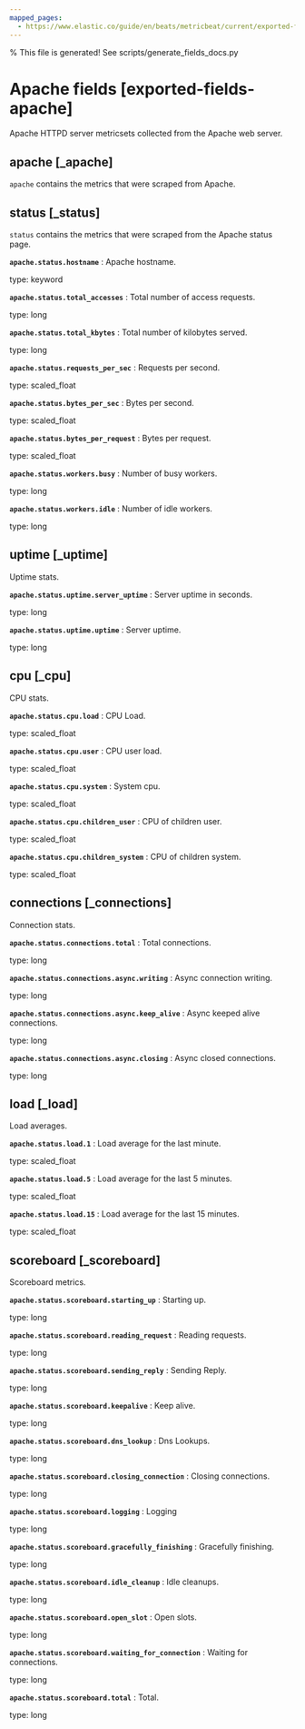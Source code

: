 ```yaml
---
mapped_pages:
  - https://www.elastic.co/guide/en/beats/metricbeat/current/exported-fields-apache.html
---
```


% This file is generated! See scripts/generate_fields_docs.py

# Apache fields [exported-fields-apache]

Apache HTTPD server metricsets collected from the Apache web server.

## apache [_apache]

`apache` contains the metrics that were scraped from Apache.

## status [_status]

`status` contains the metrics that were scraped from the Apache status page.

**`apache.status.hostname`**
:   Apache hostname.

type: keyword


**`apache.status.total_accesses`**
:   Total number of access requests.

type: long


**`apache.status.total_kbytes`**
:   Total number of kilobytes served.

type: long


**`apache.status.requests_per_sec`**
:   Requests per second.

type: scaled_float


**`apache.status.bytes_per_sec`**
:   Bytes per second.

type: scaled_float


**`apache.status.bytes_per_request`**
:   Bytes per request.

type: scaled_float


**`apache.status.workers.busy`**
:   Number of busy workers.

type: long


**`apache.status.workers.idle`**
:   Number of idle workers.

type: long


## uptime [_uptime]

Uptime stats.

**`apache.status.uptime.server_uptime`**
:   Server uptime in seconds.

type: long


**`apache.status.uptime.uptime`**
:   Server uptime.

type: long


## cpu [_cpu]

CPU stats.

**`apache.status.cpu.load`**
:   CPU Load.

type: scaled_float


**`apache.status.cpu.user`**
:   CPU user load.

type: scaled_float


**`apache.status.cpu.system`**
:   System cpu.

type: scaled_float


**`apache.status.cpu.children_user`**
:   CPU of children user.

type: scaled_float


**`apache.status.cpu.children_system`**
:   CPU of children system.

type: scaled_float


## connections [_connections]

Connection stats.

**`apache.status.connections.total`**
:   Total connections.

type: long


**`apache.status.connections.async.writing`**
:   Async connection writing.

type: long


**`apache.status.connections.async.keep_alive`**
:   Async keeped alive connections.

type: long


**`apache.status.connections.async.closing`**
:   Async closed connections.

type: long


## load [_load]

Load averages.

**`apache.status.load.1`**
:   Load average for the last minute.

type: scaled_float


**`apache.status.load.5`**
:   Load average for the last 5 minutes.

type: scaled_float


**`apache.status.load.15`**
:   Load average for the last 15 minutes.

type: scaled_float


## scoreboard [_scoreboard]

Scoreboard metrics.

**`apache.status.scoreboard.starting_up`**
:   Starting up.

type: long


**`apache.status.scoreboard.reading_request`**
:   Reading requests.

type: long


**`apache.status.scoreboard.sending_reply`**
:   Sending Reply.

type: long


**`apache.status.scoreboard.keepalive`**
:   Keep alive.

type: long


**`apache.status.scoreboard.dns_lookup`**
:   Dns Lookups.

type: long


**`apache.status.scoreboard.closing_connection`**
:   Closing connections.

type: long


**`apache.status.scoreboard.logging`**
:   Logging

type: long


**`apache.status.scoreboard.gracefully_finishing`**
:   Gracefully finishing.

type: long


**`apache.status.scoreboard.idle_cleanup`**
:   Idle cleanups.

type: long


**`apache.status.scoreboard.open_slot`**
:   Open slots.

type: long


**`apache.status.scoreboard.waiting_for_connection`**
:   Waiting for connections.

type: long


**`apache.status.scoreboard.total`**
:   Total.

type: long


